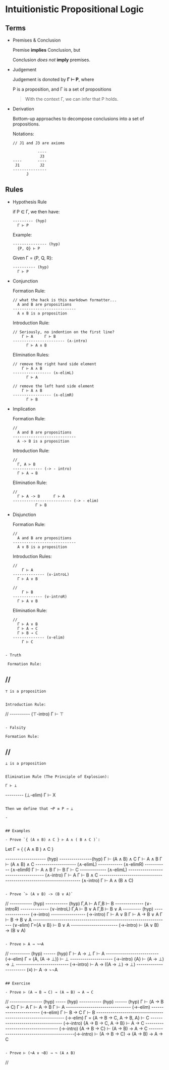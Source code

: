 # Intuitionistic Propositional Logic

## Terms

- Premises & Conclusion

  Premise **implies** Conclusion, but

  Conclusion *does not* **imply** premises.

- Judgement

  Judgement is donoted by **Γ ⊢ P**, where

  P is a proposition, and Γ is a set of propositions

  > With the context Γ, we can infer that
P holds.

- Derivation

  Bottom-up approaches to decompose conclusions into a set of propositions.

  Notations:

  ```
  // J1 and J3 are axioms

             ----
              J3
  ----       ----
   J1         J2
  ---------------
        J
  ```

## Rules

- Hypothesis Rule

  if P ∈ Γ, we then have:

  ```
  --------- (hyp)
    Γ ⊢ P
  ```

  Example:

  ```
  --------------- (hyp)
    {P, Q} ⊢ P
  ```

  Given Γ = {P, Q, R}:

  ```
  ---------- (hyp)
    Γ ⊢ P
  ```

- Conjunction

  Formation Rule:

  ```
  // what the hack is this markdown formatter...
    A and B are propositions
  ----------------------------
    A ∧ B is a proposition
  ```

  Introduction Rule:

  ```
  // Seriously, no indention on the first line?
      Γ ⊢ A     Γ ⊢ B
  ----------------------- (∧-intro)
        Γ ⊢ A ∧ B
  ```

  Elimination Rules:

  ```
  // remove the right hand side element
      Γ ⊢ A ∧ B
  ----------------- (∧-elimL)
        Γ ⊢ A
  ```

  ```
  // remove the left hand side element
      Γ ⊢ A ∧ B
  ----------------- (∧-elimR)
        Γ ⊢ B
  ```

- Implication

  Formation Rule:
  ```
  //
    A and B are propositions
  ----------------------------
    A -> B is a proposition
  ```

  Introduction Rule:
  ```
  //
    Γ, A ⊢ B
  ------------- (-> - intro)
    Γ ⊢ A → B
  ```

  Elimination Rule:
  ```
  //
    Γ ⊢ A -> B      Γ ⊢ A
  -------------------------- (-> - elim)
            Γ ⊢ B
  ```

- Disjunction

  Formation Rule:
  ```
  //
    A and B are propositions
  ----------------------------
    A ∨ B is a proposition
  ```

  Introduction Rules:
  ```
  //
      Γ ⊢ A
  -------------- (∨-introL)
    Γ ⊢ A ∨ B
  ```

  ```
  //
      Γ ⊢ B
  ------------- (∨-introR)
    Γ ⊢ A ∨ B
  ```

  Elimination Rule:
  ```
  //
    Γ ⊢ A ∨ B
    Γ ⊢ A → C
    Γ ⊢ B → C
  -------------- (∨-elim)
      Γ ⊢ C
 ```

- Truth

  Formation Rule:
  ```
  //
  ----------------------
    ⊤ is a proposition
  ```

  Introduction Rule:
  ```
  //
  ---------- (⊤-intro)
    Γ ⊢ ⊤
  ```

- Falsity

  Formation Rule:
  ```
  //
  ----------------------
    ⊥ is a proposition
  ```

  Elimination Rule (The Principle of Explosion):
  ```
    Γ ⊢ ⊥
  --------- (⊥-elim)
    Γ ⊢ X
  ```

  Then we define that ¬P ≡ P → ⊥

-


## Examples

- Prove `{ (A ∧ B) ∧ C } ⊢ A ∧ ( B ∧ C )`:

  ```
  Let Γ = { ( A ∧ B ) ∧ C }

  -------------------- (hyp)                               ----------------(hyp)
    Γ ⊢ (A ∧ B) ∧ C              Γ ⊢ A ∧ B                Γ ⊢ (A ∧ B) ∧ C
  -------------------- (∧-elimL) ------------ (∧-elimR)   ----------- (∧-elimR)
    Γ ⊢ A ∧ B                       Γ ⊢ B                   Γ ⊢ C
  ------------- (∧-elimL)        ------------------------------------ (∧-intro)
      Γ ⊢ A                                   Γ ⊢ B ∧ C
  -------------------------------------------------------------------- (∧-intro)
                  Γ ⊢ A ∧ (B ∧ C)
  ```

- Prove `⊢ (A ∨ B) -> (B ∨ A)`

  ```
  //
                    ----------- (hyp)           ----------- (hyp)
                      Γ,A ⊢ A                     Γ,B ⊢ B
                  -------------- (∨-introR)   -------------- (∨-introL)
                    Γ,A ⊢ B ∨ A                Γ,B ⊢ B ∨ A
  --------- (hyp) ---------------- (→-intro) ----------------- (→-intro)
  Γ ⊢ A ∨ B       Γ ⊢ A → B ∨ A             Γ ⊢ B → B ∨ A
  ------------------------------------------------------------------- (∨-elim)
                          Γ={A ∨ B} ⊢ B ∨ A
                      ----------------------- (→-intro)
                        ⊢ (A ∨ B) → (B ∨ A)
  ```

- Prove ⊢ A → ¬¬A

  ```
  //
  ---------- (hyp) ------ (hyp)
  Γ ⊢ A → ⊥       Γ ⊢ A
  -------------------------- (→-elim)
    Γ = {A, (A → ⊥)} ⊢ ⊥
  --------------------- (→-intro)
    {A} ⊢ (A → ⊥) → ⊥
  -------------------------- (→-intro)
    ⊢ A → ((A → ⊥) → ⊥)
  ----------------------- (≡)
        ⊢ A → ¬¬A
  ```

## Exercise

- Prove ⊢ (A → B → C) → (A → B) → A → C

  ```
  //
  ---------------- (hyp)  ----- (hyp)  ----------- (hyp)  ------ (hyp)
  Γ ⊢ (A → B → C)        Γ ⊢ A          Γ ⊢ A → B         Γ ⊢ A
  -------------------------------- (→-elim) ----------------------- (→-elim)
              Γ ⊢ B → C                             Γ ⊢ B
 -------------------------------------------------------------- (→-elim)
                    Γ = {A → B → C, A → B, A} ⊢ C
                ---------------------------------- (→-intro)
                      {A → B → C, A → B} ⊢ A → C
                ----------------------------------- (→-intro)
                    {A → B → C} ⊢ (A → B) → A → C
            -----------------------------------------(→-intro)
                  ⊢ (A → B → C) → (A → B) → A → C
  ```

- Prove ⊢ (¬A ∨ ¬B) → ¬ (A ∧ B)

  ```
  //
  ```
